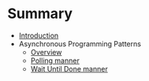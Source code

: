 # Summary

* [Introduction](README.md)
* Asynchronous Programming Patterns
    * [Overview](asynchronous-programming-patterns/overview.md)
    * [Polling manner](asynchronous-programming-patterns/polling.md)
    * [Wait Until Done manner](asynchronous-programming-patterns/wait-until-done.md)
